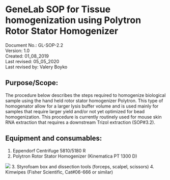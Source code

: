 # GeneLab SOP for Tissue homogenization using Polytron Rotor Stator Homogenizer #
Document No.:	GL-SOP-2.2  
Version:	1.0  
Created:	01_08_2019  
Last revised: 	05_05_2020  
Last revised by:	Valery Boyko  

## Purpose/Scope: ##
The procedure below describes the steps required to homogenize biological sample using the hand held rotor stator homogenizer Polytron. This type of homogenator allow for a larger lysis buffer volume and is used mainly for samples that require larger yield and/or not yet optimized for bead homogenization. This procedure is currently routinely used for mouse skin RNA extraction that requires a downstream Trizol extraction (SOP#3.2). 

## Equipment and consumables: ##
1.	Eppendorf Centrifuge 5810/5180 R
2.	Polytron Rotor Stator Homogenizer (Kinematica PT 1300 D) 
 <img src="polytron_pic1">
3.	Styrofoam box and dissection tools (forceps, scalpel, scissors) 
4.	Kimwipes (Fisher Scientific, Cat#06-666 or similar) 

